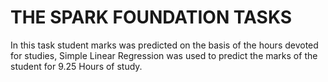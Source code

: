 # THE SPARK FOUNDATION TASKS
In this task student marks was predicted on the basis of the hours devoted for studies, Simple Linear Regression was used to predict the marks of the student for 9.25 Hours of study.
